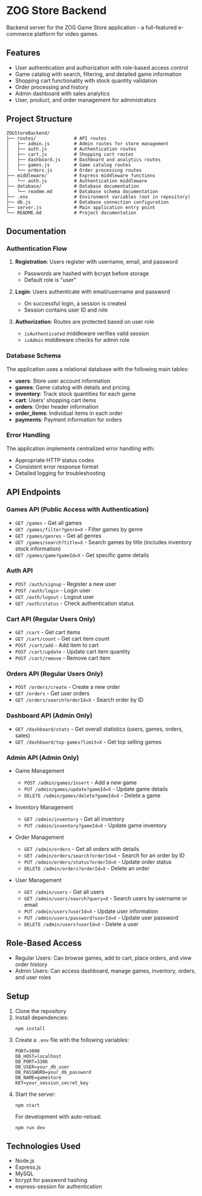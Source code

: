 # ZOG Store Backend

Backend server for the ZOG Game Store application - a full-featured e-commerce platform for video games.

## Features

- User authentication and authorization with role-based access control
- Game catalog with search, filtering, and detailed game information
- Shopping cart functionality with stock quantity validation
- Order processing and history
- Admin dashboard with sales analytics
- User, product, and order management for administrators

## Project Structure

```
ZOGStoreBackend/
├── routes/              # API routes
│   ├── admin.js         # Admin routes for store management
│   ├── auth.js          # Authentication routes
│   ├── cart.js          # Shopping cart routes
│   ├── dashboard.js     # Dashboard and analytics routes
│   ├── games.js         # Game catalog routes
│   └── orders.js        # Order processing routes
├── middleware/          # Express middleware functions
│   └── auth.js          # Authentication middleware
├── database/            # Database documentation
│   └── readme.md        # Database schema documentation
├── .env                 # Environment variables (not in repository)
├── db.js                # Database connection configuration
├── server.js            # Main application entry point
└── README.md            # Project documentation
```

## Documentation

### Authentication Flow

1. **Registration**: Users register with username, email, and password

   - Passwords are hashed with bcrypt before storage
   - Default role is "user"

2. **Login**: Users authenticate with email/username and password

   - On successful login, a session is created
   - Session contains user ID and role

3. **Authorization**: Routes are protected based on user role
   - `isAuthenticated` middleware verifies valid session
   - `isAdmin` middleware checks for admin role

### Database Schema

The application uses a relational database with the following main tables:

- **users**: Store user account information
- **games**: Game catalog with details and pricing
- **inventory**: Track stock quantities for each game
- **cart**: Users' shopping cart items
- **orders**: Order header information
- **order_items**: Individual items in each order
- **payments**: Payment information for orders

### Error Handling

The application implements centralized error handling with:

- Appropriate HTTP status codes
- Consistent error response format
- Detailed logging for troubleshooting

## API Endpoints

### Games API (Public Access with Authentication)

- `GET /games` - Get all games
- `GET /games/filter?genre=X` - Filter games by genre
- `GET /games/genres` - Get all genres
- `GET /games/search?title=X` - Search games by title (includes inventory stock information)
- `GET /games/game?gameId=X` - Get specific game details

### Auth API

- `POST /auth/signup` - Register a new user
- `POST /auth/login` - Login user
- `GET /auth/logout` - Logout user
- `GET /auth/status` - Check authentication status

### Cart API (Regular Users Only)

- `GET /cart` - Get cart items
- `GET /cart/count` - Get cart item count
- `POST /cart/add` - Add item to cart
- `POST /cart/update` - Update cart item quantity
- `POST /cart/remove` - Remove cart item

### Orders API (Regular Users Only)

- `POST /orders/create` - Create a new order
- `GET /orders` - Get user orders
- `GET /orders/search?orderId=X` - Search order by ID

### Dashboard API (Admin Only)

- `GET /dashboard/stats` - Get overall statistics (users, games, orders, sales)
- `GET /dashboard/top-games?limit=X` - Get top selling games

### Admin API (Admin Only)

- Game Management

  - `POST /admin/games/insert` - Add a new game
  - `PUT /admin/games/update?gameId=X` - Update game details
  - `DELETE /admin/games/delete?gameId=X` - Delete a game

- Inventory Management

  - `GET /admin/inventory` - Get all inventory
  - `PUT /admin/inventory?gameId=X` - Update game inventory

- Order Management

  - `GET /admin/orders` - Get all orders with details
  - `GET /admin/orders/search?orderId=X` - Search for an order by ID
  - `PUT /admin/orders/status?orderId=X` - Update order status
  - `DELETE /admin/orders?orderId=X` - Delete an order

- User Management
  - `GET /admin/users` - Get all users
  - `GET /admin/users/search?query=X` - Search users by username or email
  - `PUT /admin/users?userId=X` - Update user information
  - `PUT /admin/users/password?userId=X` - Update user password
  - `DELETE /admin/users?userId=X` - Delete a user

## Role-Based Access

- Regular Users: Can browse games, add to cart, place orders, and view order history
- Admin Users: Can access dashboard, manage games, inventory, orders, and user roles

## Setup

1. Clone the repository
2. Install dependencies:
   ```
   npm install
   ```
3. Create a `.env` file with the following variables:
   ```
   PORT=3000
   DB_HOST=localhost
   DB_PORT=3306
   DB_USER=your_db_user
   DB_PASSWORD=your_db_password
   DB_NAME=gamestore
   KEY=your_session_secret_key
   ```
4. Start the server:
   ```
   npm start
   ```
   For development with auto-reload:
   ```
   npm run dev
   ```

## Technologies Used

- Node.js
- Express.js
- MySQL
- bcrypt for password hashing
- express-session for authentication
